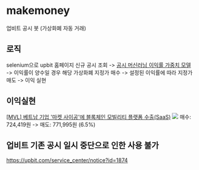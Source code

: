 # makemoney
업비트 공시 봇 (가상화폐 자동 거래)

## 로직
selenium으로 upbit 홈페이지 신규 공시 조회 -> <a href="https://colab.research.google.com/drive/1u7ewy0d4iB2Cf4gCb9johMF3cDH_nO9F?usp=sharing">공시 머신러닝 이익률 가중치 모델<a>
<br> -> 이익률이 양수일 경우 해당 가상화폐 지정가 매수 -> 설정된 이익률에 따라 지정가 매도 -> 이익 실현

## 이익실현 
<a href="http://s3.ap-northeast-2.amazonaws.com/dunamuplatform-druid-disclosure-coolprod/b71ef23a-a6e3-47d6-8d92-9c6d4efba915-9b37f4c2-f82d-43eb-b711-e0013c0019ba.pdf">
[MVL] 베트남 기업 '마켓 사이공'에 블록체인 모빌리티 플랫폼 수출(SaaS)</a>
  <image src=profit(MVL_210324).png></image>
매수: 724,419원 -> 매도: 771,995원 (6.5%)

## 업비트 기존 공시 일시 중단으로 인한 사용 불가
https://upbit.com/service_center/notice?id=1874
